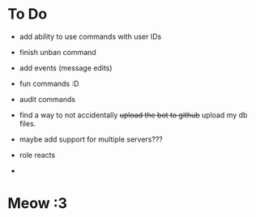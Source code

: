 # To Do

- add ability to use commands with user IDs
- finish unban command
- add events (message edits)
- fun commands :D
- audit commands
- find a way to not accidentally ~~upload the bot to github~~ upload my db files.
- maybe add support for multiple servers???

- role reacts
- 

# Meow :3
